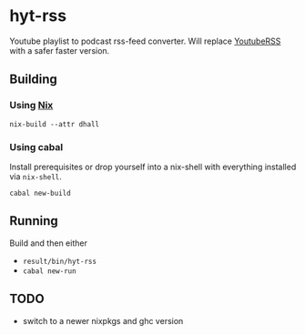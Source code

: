 # hyt-rss

Youtube playlist to podcast rss-feed converter.
Will replace [YoutubeRSS](https://github.com/JohnAZoidberg/YoutubeRSS) with
a safer faster version.

## Building

### Using [Nix](https://nixos.org/nix/)
`nix-build --attr dhall`

### Using cabal
Install prerequisites or drop yourself into a nix-shell with everything
installed via `nix-shell`.

`cabal new-build`

## Running
Build and then either

- `result/bin/hyt-rss`
- `cabal new-run`

## TODO
- switch to a newer nixpkgs and ghc version
